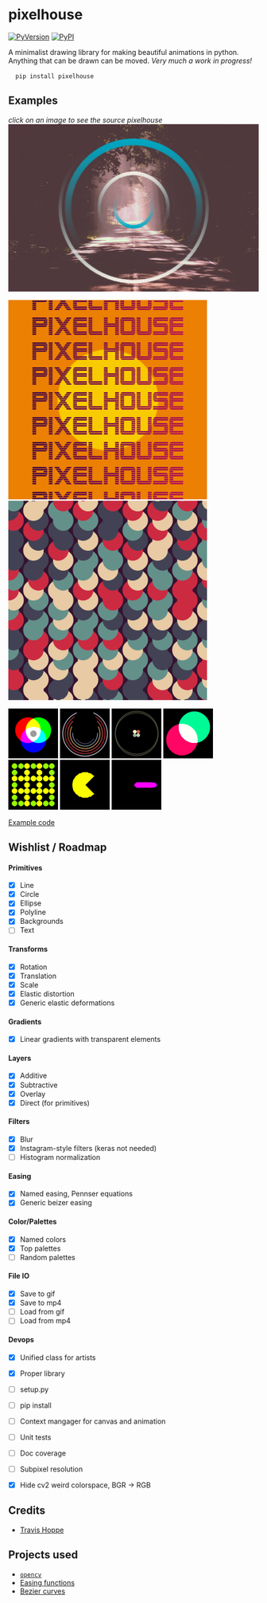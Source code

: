 # pixelhouse

[![PyVersion](https://img.shields.io/pypi/pyversions/pixelhouse.svg)](https://img.shields.io/pypi/pyversions/pixelhouse.svg)
[![PyPI](https://img.shields.io/pypi/v/pixelhouse.svg)](https://pypi.python.org/pypi/pixelhouse)

A minimalist drawing library for making beautiful animations in python.
Anything that can be drawn can be moved.
_Very much a work in progress!_

      pip install pixelhouse

## Examples
_click on an image to see the source pixelhouse_
[![Example image: blue woods](examples/blue_woods.png)](examples/blue_woods.py)

[![Example image: Logo](examples/logo_pixelhouse.png)](examples/logo_pixelhouse.py)
[![Example image: Circle Lines](examples/circle_lines.png)](examples/circle_lines.py)

[![](examples/simple_circles.png)](examples/small_demos.py)
![](examples/teyleen_982.png)
![](examples/teyleen_116.png)
![](examples/moving_circles.gif)
![](examples/checkerboard.gif)
![](examples/pacman.gif)
![](examples/timer.gif)


[Example code](generate_demos.py)

## Wishlist / Roadmap

#### Primitives 
+ [x] Line
+ [x] Circle
+ [x] Ellipse
+ [x] Polyline
+ [x] Backgrounds
+ [ ] Text

#### Transforms
+ [x] Rotation
+ [x] Translation
+ [x] Scale
+ [x] Elastic distortion
+ [x] Generic elastic deformations

#### Gradients
+ [x] Linear gradients with transparent elements

#### Layers
+ [x] Additive
+ [x] Subtractive
+ [x] Overlay
+ [x] Direct (for primitives)

#### Filters
+ [x] Blur
+ [x] Instagram-style filters (keras not needed)
+ [ ] Histogram normalization

#### Easing
+ [x] Named easing, Pennser equations
+ [x] Generic beizer easing

#### Color/Palettes
+ [x] Named colors
+ [x] Top palettes
+ [ ] Random palettes

#### File IO
+ [x] Save to gif
+ [x] Save to mp4 
+ [ ] Load from gif
+ [ ] Load from mp4

#### Devops
+ [x] Unified class for artists
+ [x] Proper library
+ [ ] setup.py
+ [ ] pip install
+ [ ] Context mangager for canvas and animation
+ [ ] Unit tests
+ [ ] Doc coverage
+ [ ] Subpixel resolution
+ [x] Hide cv2 weird colorspace, BGR -> RGB


## Credits

+ [Travis Hoppe](https://twitter.com/metasemantic?lang=en)

## Projects used 

+ [`opencv`](https://opencv.org/)
+ [Easing functions](https://github.com/semitable/easing-functions)
+ [Bezier curves](https://github.com/reptillicus/Bezier)
